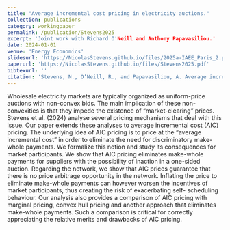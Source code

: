 ```yaml
---
title: "Average incremental cost pricing in electricity auctions."
collection: publications
category: workingpaper
permalink: /publication/Stevens2025
excerpt: 'Joint work with Richard O'Neill and Anthony Papavasiliou.'
date: 2024-01-01
venue: 'Energy Economics'
slidesurl: 'https://NicolasStevens.github.io/files/2025a-IAEE_Paris_2.pdf'
paperurl: 'https://NicolasStevens.github.io/files/Stevens2025.pdf'
bibtexurl: ''
citation: 'Stevens, N., O’Neill, R., and Papavasiliou, A. Average incremental cost pricing in electricity auctions. Working paper.'
---
```

Wholesale electricity markets are typically organized as uniform-price auctions with non-convex bids. The main implication of these non-convexities is that they impede the existence of “market-clearing” prices. Stevens et al. (2024) analyse several pricing mechanisms that deal with this issue. Our paper extends these analyses to average incremental cost (AIC) pricing. The underlying idea of AIC pricing is to price at the “average incremental cost” in order to eliminate the need for discriminatory make-whole payments. We formalize this notion and study its consequences for market participants. We show that AIC pricing eliminates make-whole payments for suppliers with the possibility of inaction in a one-sided auction. Regarding the network, we show that AIC prices guarantee that there is no price arbitrage opportunity in the network. Inflating the price to eliminate make-whole payments can however worsen the incentives of market participants, thus creating the risk of exacerbating self- scheduling behaviour. Our analysis also provides a comparison of AIC pricing with marginal pricing, convex hull pricing and another approach that eliminates make-whole payments. Such a comparison is critical for correctly appreciating the relative merits and drawbacks of AIC pricing.
